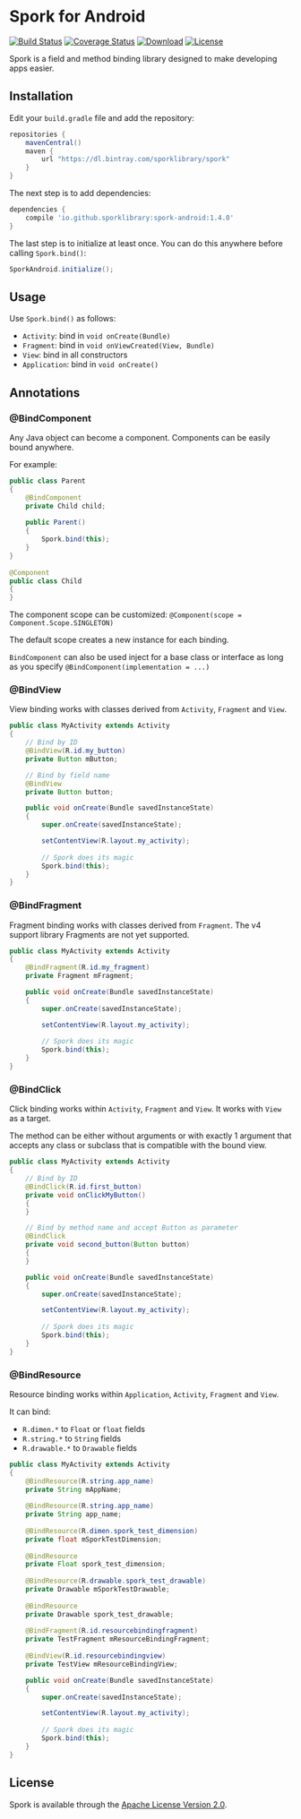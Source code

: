 # Spork for Android
[![Build Status][build-status-svg]][build-status-link]
[![Coverage Status][coverage-svg]][coverage-link]
[![Download][download-svg]][download-link]
[![License][license-svg]][license-link]

Spork is a field and method binding library designed to make developing apps easier.

## Installation

Edit your `build.gradle` file and add the repository:

```groovy
repositories {
	mavenCentral()
	maven {
		url "https://dl.bintray.com/sporklibrary/spork"
	}
}
```

The next step is to add dependencies:

```groovy
dependencies {
    compile 'io.github.sporklibrary:spork-android:1.4.0'
}
```

The last step is to initialize at least once. You can do this anywhere before calling `Spork.bind()`:

```java
SporkAndroid.initialize();
```

## Usage

Use `Spork.bind()` as follows:

- `Activity`: bind in `void onCreate(Bundle)`
- `Fragment`: bind in `void onViewCreated(View, Bundle)`
- `View`: bind in all constructors
- `Application`: bind in `void onCreate()`

## Annotations

### @BindComponent

Any Java object can become a component. Components can be easily bound anywhere.

For example:

```java
public class Parent
{
    @BindComponent
    private Child child;
 
    public Parent()
    {
        Spork.bind(this);
    }
}
 
@Component
public class Child
{
}
```

The component scope can be customized: `@Component(scope = Component.Scope.SINGLETON)`

The default scope creates a new instance for each binding.

`BindComponent` can also be used inject for a base class or interface as long as you specify `@BindComponent(implementation = ...)`

### @BindView

View binding works with classes derived from `Activity`, `Fragment` and `View`.

```java
public class MyActivity extends Activity
{
	// Bind by ID
	@BindView(R.id.my_button)
	private Button mButton;

	// Bind by field name
	@BindView
	private Button button;

	public void onCreate(Bundle savedInstanceState)
	{
		super.onCreate(savedInstanceState);

		setContentView(R.layout.my_activity);
		
		// Spork does its magic
		Spork.bind(this);
	}
}
```

### @BindFragment

Fragment binding works with classes derived from `Fragment`. The v4 support library Fragments are not yet supported.

```java
public class MyActivity extends Activity
{
	@BindFragment(R.id.my_fragment)
	private Fragment mFragment;

	public void onCreate(Bundle savedInstanceState)
	{
		super.onCreate(savedInstanceState);

		setContentView(R.layout.my_activity);
		
		// Spork does its magic
		Spork.bind(this);
	}
}
```

### @BindClick

Click binding works within `Activity`, `Fragment` and `View`. It works with `View` as a target.

The method can be either without arguments or with exactly 1 argument that accepts any class or subclass that is compatible with the bound view.

```java
public class MyActivity extends Activity
{
	// Bind by ID
	@BindClick(R.id.first_button)
	private void onClickMyButton()
	{
	}

	// Bind by method name and accept Button as parameter
	@BindClick
	private void second_button(Button button)
	{
	}

	public void onCreate(Bundle savedInstanceState)
	{
		super.onCreate(savedInstanceState);

		setContentView(R.layout.my_activity);
		
		// Spork does its magic
		Spork.bind(this);
	}
}
```

### @BindResource

Resource binding works within `Application`, `Activity`, `Fragment` and `View`.

It can bind:
- `R.dimen.*` to `Float` or `float` fields
- `R.string.*` to `String` fields
- `R.drawable.*` to `Drawable` fields

```java
public class MyActivity extends Activity 
{
	@BindResource(R.string.app_name)
	private String mAppName;
	
	@BindResource(R.string.app_name)
	private String app_name;
	
	@BindResource(R.dimen.spork_test_dimension)
	private float mSporkTestDimension;
	
	@BindResource
	private Float spork_test_dimension;
	
	@BindResource(R.drawable.spork_test_drawable)
	private Drawable mSporkTestDrawable;
	
	@BindResource
	private Drawable spork_test_drawable;
	
	@BindFragment(R.id.resourcebindingfragment)
	private TestFragment mResourceBindingFragment;
	
	@BindView(R.id.resourcebindingview)
	private TestView mResourceBindingView;

	public void onCreate(Bundle savedInstanceState)
	{
		super.onCreate(savedInstanceState);

		setContentView(R.layout.my_activity);
		
		// Spork does its magic
		Spork.bind(this);
	}
}
```

## License

Spork is available through the [Apache License Version 2.0](http://www.apache.org/licenses/LICENSE-2.0).

[build-status-svg]: http://img.shields.io/travis/SporkLibrary/Spork-Android/master.svg?style=flat
[build-status-link]: https://travis-ci.org/SporkLibrary/Spork-Android
[coverage-svg]: https://coveralls.io/repos/github/SporkLibrary/Spork-Android/badge.svg?branch=master
[coverage-link]: https://coveralls.io/github/SporkLibrary/Spork-Android?branch=master
[download-svg]: https://api.bintray.com/packages/sporklibrary/spork/spork-android/images/download.svg
[download-link]: https://bintray.com/sporklibrary/spork/spork-android/_latestVersion
[license-svg]: https://img.shields.io/badge/license-Apache%202.0-lightgrey.svg?style=flat
[license-link]: https://github.com/SporkLibrary/Spork-Android/blob/master/LICENSE
